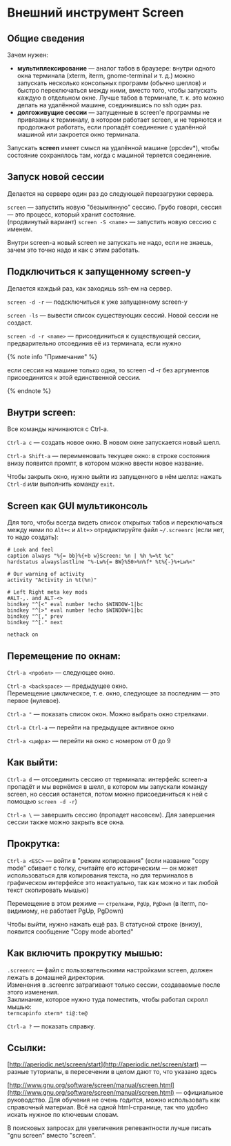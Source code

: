 # Внешний инструмент Screen

## Общие сведения

Зачем нужен:

- **мультиплексирование** — аналог табов в браузере: внутри одного окна терминала (xterm, iterm, gnome-terminal и т. д.)
можно запускать несколько консольных программ (обычно шеллов) и быстро переключаться между ними, вместо того, чтобы запускать каждую в отдельном окне.
Лучше табов в терминале, т. к. это можно делать на удалённой машине, соединившись по ssh один раз.
- **долгоживущие сессии** — запущенные в screen'е программы не привязаны к терминалу, в котором работает screen, и не теряются и продолжают работать,
если пропадёт соединение с удалённой машиной или закроется окно терминала.

Запускать **screen** имеет смысл на удалённой машине (ppcdev\*), чтобы состояние сохранялось там, когда с машиной теряется соединение.


## Запуск новой сессии

Делается на сервере один раз до следующей перезагрузки сервера.

`screen` — запустить новую "безымянную" сессию. Грубо говоря, сессия — это процесс, который хранит состояние.  
(продвинутый вариант) `screen -S <name>` — запустить новую сессию с именем.

Внутри screen-а новый screen не запускать не надо, если не знаешь, зачем это точно надо и как с этим работать.


## Подключиться к запущенному screen-у

Делается каждый раз, как заходишь ssh-ем на сервер.  

`screen -d -r` — подсключиться к уже запущенному screen-у  

`screen -ls` — вывести список существующих сессий. Новой сессии не создаст.  

`screen -d -r <name>` — присоединиться к существующей сессии, предварительно отсоединив её из терминала, если нужно

{% note info "Примечание" %}

если сессия на машине только одна, то screen -d -r без аргументов присоединится к этой единственной сессии.

{% endnote %}


## Внутри screen:

Все команды начинаются с Ctrl-a.

`Ctrl-a c` — создать новое окно.
В новом окне запускается новый шелл.

`Ctrl-a Shift-a` — переименовать текущее окно: в строке состояния внизу появится промпт, в котором можно ввести новое название.

Чтобы закрыть окно, нужно выйти из запущенного в нём шелла: нажать `Ctrl-d` _или_ выполнить команду `exit`.


## Screen как GUI мультиконсоль
Для того, чтобы всегда видеть список открытых табов и переключаться между ними по `Alt+<` и `Alt+>` отредактируйте файл `~/.screenrc` (если нет, то надо создать):
```
# Look and feel
caption always "%{= bb}%{+b w}Screen: %n | %h %=%t %c"
hardstatus alwayslastline "%-Lw%{= BW}%50>%n%f* %t%{-}%+Lw%<"

# Our warning of activity
activity "Activity in %t(%n)"

# Left Right meta key mods
#ALT-,. and ALT-<>
bindkey "^[<" eval number !echo $WINDOW-1|bc
bindkey "^[>" eval number !echo $WINDOW+1|bc
bindkey "^[," prev
bindkey "^[." next

nethack on
```


## Перемещение по окнам:

`Ctrl-a <пробел>` — следующее окно.

`Ctrl-a <backspace>` — предыдущее окно.  
Перемещение циклическое, т. е. окно, следующее за последним — это первое (нулевое).

`Ctrl-a "` — показать список окон. Можно выбрать окно стрелками.

`Ctrl-a Ctrl-a` — перейти на предыдущее активное окно

`Сtrl-a <цифра>` — перейти на окно с номером от 0 до 9


## Как выйти:

`Ctrl-a d` — отсоединить сессию от терминала: интерфейс screen-а пропадёт и мы вернёмся в шелл, в котором мы запускали команду screen, но сессия останется, потом можно присоединиться к ней с помощью `screen -d -r`)

`Ctrl-a \` — завершить сессию (пропадет насовсем). Для завершения сессии также можно закрыть все окна.


## Прокрутка:

`Ctrl-a <ESC>` — войти в "режим копирования" (если название "copy mode" сбивает с толку, считайте его историческим — он может использоваться для копирования текста, но для терминалов в графическом интерфейсе это неактуально, так как можно и так любой текст скопировать мышью)

Перемещение в этом режиме — `стрелками`, `PgUp`, `PgDown` (в iterm, по-видимому, не работает PgUp, PgDown)

Чтобы выйти, нужно нажать ещё раз. В статусной строке (внизу), появится сообщение "Copy mode aborted"


## Как включить прокрутку мышью:

`.screenrc` — файл с пользовательскими настройками screen, должен лежать в домашней директории.  
Изменения в .screenrc затрагивают только сессии, создаваемые после этого изменения.  
Заклинание, которое нужно туда поместить, чтобы работал скролл мышью:  
`termcapinfo xterm* ti@:te@`

`Ctrl-a ?` — показать справку.


## Ссылки:

[http://aperiodic.net/screen/start](http://aperiodic.net/screen/start) — разные туториалы, в пересечении в целом дают то, что указано здесь

[http://www.gnu.org/software/screen/manual/screen.html](http://www.gnu.org/software/screen/manual/screen.html) — официальное руководство. Для обучения не очень годится, можно использовать как справочный материал. Всё на одной html-странице, так что удобно искать нужное по ключевым словам.

В поисковых запросах для увеличения релевантности лучше писать "gnu screen" вместо "screen".
